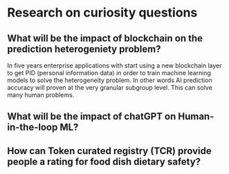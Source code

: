 # Research on curiosity questions

## What will be the impact of blockchain on the prediction heterogeniety problem?

In five years enterprise applications with start using a new blockchain layer to get PID (personal information data) in order to train machine learning models to solve the heterogeneity problem. In other words AI prediction accuracy will proven at the very granular subgroup level. This can solve many human problems.




## What will be the impact of chatGPT on Human-in-the-loop ML?

## How can Token curated registry (TCR) provide people a rating for food dish dietary safety?
